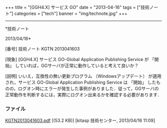 ﻿+++
title = "[GGH4.X] サービス GO"
date = "2013-04-16"
tags = ["技術ノート"]
categories = ["tech"]
banner = "img/technote.jpg"
+++

-----------------------------------------------------------------------------------------------------------------------------

*技術ノート

2013/04/16*


[番号]
技術ノート KGTN 2013041603

[現象]
[GGH4.X] サービス GO-Global Application Publishing Service が 「開始」
していれば，GGサーバが正常に動作していると考えて良いか？

[説明]
いいえ，互換性の無い更新プログラム （Windowsアップデート）
が適用され，サービス GO-Global Application Publishing Service は
「開始」
したものの，ログオン時にエラーが発生した事例がありました．従って，GGサーバの正常動作を判断するには，実際にログオン出来るかを確認する必要があります．


### ファイル

 
 


[KGTN2013041603.pdf](http://techreport.kitasp.net/attachments/download/1321/KGTN2013041603.pdf)
 [(53.2 KB)] [kitasp 技術センター, 2013/04/16
11:09]


 


 

